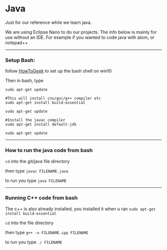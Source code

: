 # Java
Just for our reference while we learn java.

We are using Eclipse Nano to do our projects. 
The info below is mainly for use without an IDE. For example if you wanted to code java with atom, or notepad++

----------------------------------------------------
### Setup Bash:

follow [HowToGeek](https://www.howtogeek.com/249966/how-to-install-and-use-the-linux-bash-shell-on-windows-10/) to set up the bash shell on win10

Then in bash, type
```
sudo apt-get update

#This will install cnu/gnc/g++ compiler etc
sudo apt-get install build-essential

sudo apt-get update

#Install the javac compiler
sudo apt-get install default-jdk

sudo apt-get update
```

---
### How to run the java code from bash

`cd` into the git/java file directory

then type `javac FILENAME.java`

to run you type `java FILENAME`

---
### Running C++ code from bash

The c++ is also already installed, you installed it when u ran `sudo apt-get install build-essential`

`cd` into the file directory

then type `g++ -o FILENAME.cpp FILENAME`

to run you type `./ FILENAME`
